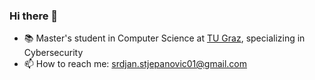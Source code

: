 ### Hi there 👋

<!--
**StjepanovicSrdjan/StjepanovicSrdjan** is a ✨ _special_ ✨ repository because its `README.md` (this file) appears on your GitHub profile.

Here are some ideas to get you started:

- 🔭 I’m currently working on ...
- 🌱 I’m currently learning ...
- 👯 I’m looking to collaborate on ...
- 🤔 I’m looking for help with ...
- 💬 Ask me about ...
- 📫 How to reach me: ...
- 😄 Pronouns: ...
- ⚡ Fun fact: ...
-->

- 📚 Master's student in Computer Science at [TU Graz](https://www.tugraz.at/en/home/), specializing in Cybersecurity
- 📫 How to reach me: srdjan.stjepanovic01@gmail.com
